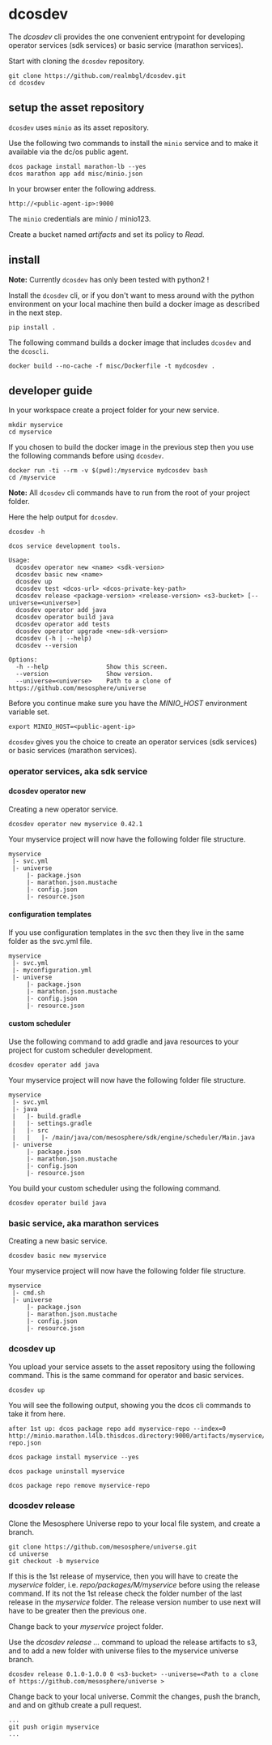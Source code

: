 # dcosdev

The *dcosdev* cli provides the one convenient entrypoint for developing operator services (sdk services) or basic service (marathon services).


Start with cloning the `dcosdev` repository.
```
git clone https://github.com/realmbgl/dcosdev.git
cd dcosdev
```


## setup the asset repository

`dcosdev` uses `minio` as its asset repository.

Use the following two commands to install the `minio` service and to make it available via the dc/os public agent.

```
dcos package install marathon-lb --yes
dcos marathon app add misc/minio.json
```

In your browser enter the following address.
```
http://<public-agent-ip>:9000
```


The `minio` credentials are minio / minio123.

Create a bucket named *artifacts* and set its policy to *Read*.


## install

**Note:** Currently `dcosdev` has only been tested with python2 !

Install the `dcosdev` cli, or if you don't want to mess around with the python environment on your local machine then build a docker image as described in the next step.
```
pip install .
```

The following command builds a docker image that includes `dcosdev` and the `dcoscli`.
```
docker build --no-cache -f misc/Dockerfile -t mydcosdev .
```

## developer guide

In your workspace create a project folder for your new service.
```
mkdir myservice
cd myservice
```

If you chosen to build the docker image in the previous step then you use the following commands before using `dcosdev`.
```
docker run -ti --rm -v $(pwd):/myservice mydcosdev bash
cd /myservice
```

**Note:** All `dcosdev` cli commands have to run from the root of your project folder.

Here the help output for `dcosdev`.
```
dcosdev -h

dcos service development tools.

Usage:
  dcosdev operator new <name> <sdk-version>
  dcosdev basic new <name>
  dcosdev up
  dcosdev test <dcos-url> <dcos-private-key-path>
  dcosdev release <package-version> <release-version> <s3-bucket> [--universe=<universe>]
  dcosdev operator add java
  dcosdev operator build java
  dcosdev operator add tests
  dcosdev operator upgrade <new-sdk-version>
  dcosdev (-h | --help)
  dcosdev --version

Options:
  -h --help                Show this screen.
  --version                Show version.
  --universe=<universe>    Path to a clone of https://github.com/mesosphere/universe
```

Before you continue make sure you have the *MINIO_HOST* environment variable set.
```
export MINIO_HOST=<public-agent-ip>
```

`dcosdev` gives you the choice to create an operator services (sdk services) or basic services (marathon services).


### operator services, aka sdk service

#### dcosdev operator new

Creating a new operator service.
```
dcosdev operator new myservice 0.42.1
```

Your myservice project will now have the following folder file structure.
```
myservice
 |- svc.yml
 |- universe
     |- package.json
     |- marathon.json.mustache
     |- config.json
     |- resource.json
```

#### configuration templates

If you use configuration templates in the svc then they live in the same folder as the svc.yml file.
```
myservice
 |- svc.yml
 |- myconfiguration.yml
 |- universe
     |- package.json
     |- marathon.json.mustache
     |- config.json
     |- resource.json
```

#### custom scheduler

Use the following command to add gradle and java resources to your project for custom scheduler development.
```
dcosdev operator add java
```

Your myservice project will now have the following folder file structure.
```
myservice
 |- svc.yml
 |- java
 |   |- build.gradle
 |   |- settings.gradle
 |   |- src
 |   |   |- /main/java/com/mesosphere/sdk/engine/scheduler/Main.java
 |- universe
     |- package.json
     |- marathon.json.mustache
     |- config.json
     |- resource.json
```

You build your custom scheduler using the following command.
```
dcosdev operator build java
```


### basic service, aka marathon services

Creating a new basic service.
```
dcosdev basic new myservice
```

Your myservice project will now have the following folder file structure.
```
myservice
 |- cmd.sh
 |- universe
     |- package.json
     |- marathon.json.mustache
     |- config.json
     |- resource.json
```

### dcosdev up

You upload your service assets to the asset repository using the following command. This is the same command for operator and basic services.

```
dcosdev up
```

You will see the following output, showing you the dcos cli commands to take it from here.

```
after 1st up: dcos package repo add myservice-repo --index=0 http://minio.marathon.l4lb.thisdcos.directory:9000/artifacts/myservice/myservice-repo.json

dcos package install myservice --yes

dcos package uninstall myservice

dcos package repo remove myservice-repo
```

### dcosdev release

Clone the Mesosphere Universe repo to your local file system, and create a branch.

```
git clone https://github.com/mesosphere/universe.git
cd universe
git checkout -b myservice
```

If this is the 1st release of myservice, then you will have to create the *myservice* folder, i.e. *repo/packages/M/myservice* before using the release command. If its not the 1st release check the folder number of the last release in the *myservice* folder. The release version number to use next will have to be greater then the previous one.

Change back to your *myservice* project folder.

Use the *dcosdev release ...* command to upload the release artifacts to s3, and to add a new folder with universe files to the myservice universe branch.

```
dcosdev release 0.1.0-1.0.0 0 <s3-bucket> --universe=<Path to a clone of https://github.com/mesosphere/universe >
```

Change back to your local universe. Commit the changes, push the branch, and and on github create a pull request.
```
...
git push origin myservice
...
```
